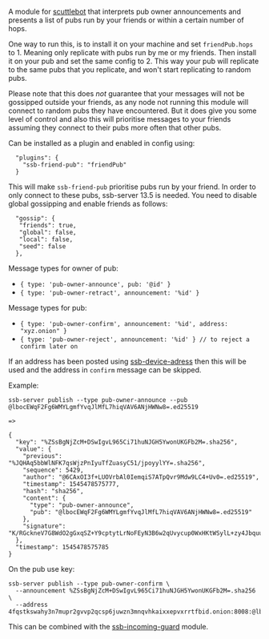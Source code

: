 A module for [scuttlebot](https://github.com/ssbc/scuttlebot) that
interprets pub owner announcements and presents a list of pubs run by
your friends or within a certain number of hops.

One way to run this, is to install it on your machine and set
`friendPub.hops` to 1. Meaning only replicate with pubs run by me or
my friends. Then install it on your pub and set the same config
to 2. This way your pub will replicate to the same pubs that you
replicate, and won't start replicating to random pubs.

Please note that this does *not* guarantee that your messages will not
be gossipped outside your friends, as any node not running this module
will connect to random pubs they have encountered. But it does give
you some level of control and also this will prioritise messages to
your friends assuming they connect to their pubs more often that other
pubs.

Can be installed as a plugin and enabled in config using:

```
  "plugins": {
    "ssb-friend-pub": "friendPub"
  }
```

This will make `ssb-friend-pub` prioritise pubs run by your friend. In
order to only connect to these pubs, ssb-server 13.5 is needed. You
need to disable global gossipping and enable friends as follows:

```
  "gossip": {
   "friends": true,
   "global": false,
   "local": false,
   "seed": false
  },
```


Message types for owner of pub:
 - `{ type: 'pub-owner-announce', pub: '@id' }`
 - `{ type: 'pub-owner-retract', announcement: '%id' }`

Message types for pub:
 - `{ type: 'pub-owner-confirm', announcement: '%id', address: "xyz.onion" }`
 - `{ type: 'pub-owner-reject', announcement: '%id' } // to reject a confirm later on`

If an address has been posted using
[ssb-device-adress](https://github.com/ssbc/ssb-device-address) then
this will be used and the address in `confirm` message can be skipped.

Example:

```
ssb-server publish --type pub-owner-announce --pub @lbocEWqF2Fg6WMYLgmfYvqJlMfL7hiqVAV6ANjHWNw8=.ed25519

=>

{
  "key": "%ZSsBgNjZcM+DSwIgvL965Ci71huNJGH5YwonUKGFb2M=.sha256",
  "value": {
    "previous": "%JQHAq5bbWlNFK7qsWjzPnIyuTfZuasyC51/jpoyylYY=.sha256",
    "sequence": 5429,
    "author": "@6CAxOI3f+LUOVrbAl0IemqiS7ATpQvr9Mdw9LC4+Uv0=.ed25519",
    "timestamp": 1545478575777,
    "hash": "sha256",
    "content": {
      "type": "pub-owner-announce",
      "pub": "@lbocEWqF2Fg6WMYLgmfYvqJlMfL7hiqVAV6ANjHWNw8=.ed25519"
    },
    "signature": "K/RGckneV7G8WdO2gGxqSZ+Y9cptytLrNoFEyN3B6w2qUvycup0WxHKtWSylL+zy4Jbquu3Tv3pD0/fG2otVCw==.sig.ed25519"
  },
  "timestamp": 1545478575785
}
```

On the pub use key:

```
ssb-server publish --type pub-owner-confirm \
  --announcement %ZSsBgNjZcM+DSwIgvL965Ci71huNJGH5YwonUKGFb2M=.sha256 \
  --address 4fqstkswahy3n7mupr2gvvp2qcsp6juwzn3mnqvhkaixxepvxrrtfbid.onion:8008:@lbocEWqF2Fg6WMYLgmfYvqJlMfL7hiqVAV6ANjHWNw8=.ed25519
```

This can be combined with the
[ssb-incoming-guard](https://github.com/ssbc/ssb-incoming-guard)
module.
